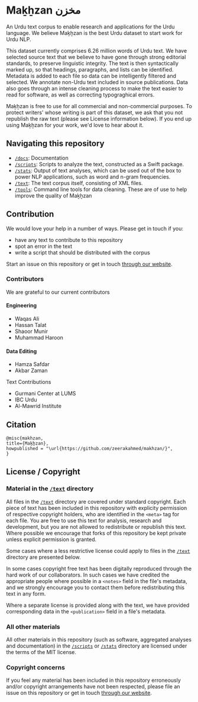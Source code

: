 # Maḵẖzan مخزن

An Urdu text corpus to enable research and applications for the Urdu language. We believe Maḵẖzan is the best Urdu dataset to start work for Urdu NLP.

This dataset currently comprises 6.26 million words of Urdu text. We have selected source text that we believe to have gone through strong editorial standards, to preserve linguistic integrity. The text is then syntactically marked up, so that headings, paragraphs, and lists can be identified. Metadata is added to each file so data can be intelligently filtered and selected. We annotate non-Urdu text included in source publications. Data also goes through an intense cleaning process to make the text easier to read for software, as well as correcting typograghical errors.

Maḵẖzan is free to use for all commercial and non-commercial purposes. To protect writers' whose writing is part of this dataset, we ask that you not republish the raw text (please see License information below). If you end up using Maḵẖzan for your work, we'd love to hear about it.

## Navigating this repository

- [`/docs`](/docs): Documentation
- [`/scripts`](/scripts): Scripts to analyze the text, constructed as a Swift package.
- [`/stats`](/stats): Output of text analyses, which can be used out of the box to power NLP applications, such as word and n-gram frequencies.
- [`/text`](/text): The text corpus itself, consisting of XML files.
- [`/tools`](/tools): Command line tools for data cleaning. These are of use to help improve the quality of Maḵẖzan

## Contribution

We would love your help in a number of ways. Please get in touch if you:
- have any text to contribute to this repository
- spot an error in the text
- write a script that should be distributed with the corpus

Start an issue on this repository or get in touch [through our website](https://matnsaz.net/en/contact).

### Contributors

We are grateful to our current contributors

#### Engineering

- Waqas Ali
- Hassan Talat
- Shaoor Munir
- Muhammad Haroon

#### Data Editing
- Hamza Safdar
- Akbar Zaman 

Text Contributions
- Gurmani Center at LUMS
- IBC Urdu
- Al-Mawrid Institute 

## Citation

````
@misc{makhzan,
title={Maḵẖzan},
howpublished = "\url{https://github.com/zeerakahmed/makhzan/}",
}
````

## License / Copyright

### Material in the [`/text`](/text) directory

All files in the [`/text`](/text) directory are covered under standard copyright. Each piece of text has been included in this repository with explicity permission of respective copyright holders, who are identified in the `<meta>` tag for each file. You are free to use this text for analysis, research and development, but you are not allowed to redistribute or republish this text. Where possible we encourage that forks of this repository be kept private unless explicit permission is granted.

Some cases where a less restrictive license could apply to files in the [`/text`](/text) directory are presented below. 

In some cases copyright free text has been digitally reproduced through the hard work of our collaborators. In such cases we have credited the appropriate people where possible in a `<notes>` field in the file's metadata, and we strongly encourage you to contact them before redistributing this text in any form.

Where a separate license is provided along with the text, we have provided corresponding data in the `<publication>` field in a file's metadata. 

### All other materials

All other materials in this repository (such as software, aggregated analyses and documentation) in the [`/scripts`](/scripts) or [`/stats`](/stats) directory are licensed under the terms of the MIT license.

### Copyright concerns

If you feel any material has been included in this repository erroneously and/or copyright arrangements have not been respected, please file an issue on this repository or get in touch [through our website](https://matnsaz.net/en/contact). 

